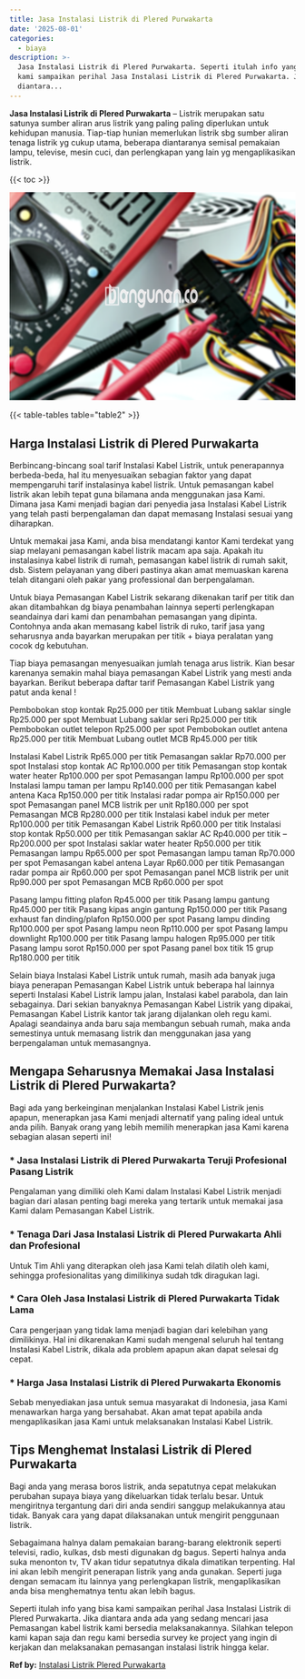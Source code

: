 ```yaml
---
title: Jasa Instalasi Listrik di Plered Purwakarta
date: '2025-08-01'
categories:
  - biaya
description: >-
  Jasa Instalasi Listrik di Plered Purwakarta. Seperti itulah info yang bisa
  kami sampaikan perihal Jasa Instalasi Listrik di Plered Purwakarta. Jika
  diantara...
---
```


**Jasa Instalasi Listrik di Plered Purwakarta** – Listrik merupakan satu satunya sumber aliran arus listrik yang paling paling diperlukan untuk kehidupan manusia. Tiap-tiap hunian memerlukan listrik sbg sumber aliran tenaga listrik yg cukup utama, beberapa diantaranya semisal pemakaian lampu, televise, mesin cuci, dan perlengkapan yang lain yg mengaplikasikan listrik.

{{< toc >}}

![Jasa Instalasi Listrik di Plered Purwakarta](/images/instalasi-listrik-murah39.png)

{{< table-tables table="table2" >}}

## Harga Instalasi Listrik di Plered Purwakarta

Berbincang-bincang soal tarif Instalasi Kabel Listrik, untuk penerapannya berbeda-beda, hal itu menyesuaikan sebagian faktor yang dapat mempengaruhi tarif instalasinya kabel listrik. Untuk pemasangan kabel listrik akan lebih tepat guna bilamana anda menggunakan jasa Kami. Dimana jasa Kami menjadi bagian dari penyedia jasa Instalasi Kabel Listrik yang telah pasti berpengalaman dan dapat memasang Instalasi sesuai yang diharapkan.

Untuk memakai jasa Kami, anda bisa mendatangi kantor Kami terdekat yang siap melayani pemasangan kabel listrik macam apa saja. Apakah itu instalasinya kabel listrik di rumah, pemasangan kabel listrik di rumah sakit, dsb. Sistem pelayanan yang diberi pastinya akan amat memuaskan karena telah ditangani oleh pakar yang professional dan berpengalaman.

Untuk biaya Pemasangan Kabel Listrik sekarang dikenakan tarif per titik dan akan ditambahkan dg biaya penambahan lainnya seperti perlengkapan seandainya dari kami dan penambahan pemasangan yang dipinta. Contohnya anda akan memasang kabel listrik di ruko, tarif jasa yang seharusnya anda bayarkan merupakan per titik + biaya peralatan yang cocok dg kebutuhan.

Tiap biaya pemasangan menyesuaikan jumlah tenaga arus listrik. Kian besar karenanya semakin mahal biaya pemasangan Kabel Listrik yang mesti anda bayarkan. Berikut beberapa daftar tarif Pemasangan Kabel Listrik yang patut anda kenal !

Pembobokan stop kontak Rp25.000 per titik Membuat Lubang saklar single Rp25.000 per spot Membuat Lubang saklar seri Rp25.000 per titik Pembobokan outlet telepon Rp25.000 per spot Pembobokan outlet antena Rp25.000 per titik Membuat Lubang outlet MCB Rp45.000 per titik

Instalasi Kabel Listrik Rp65.000 per titik Pemasangan saklar Rp70.000 per spot Instalasi stop kontak AC Rp100.000 per titik Pemasangan stop kontak water heater Rp100.000 per spot Pemasangan lampu Rp100.000 per spot Instalasi lampu taman per lampu Rp140.000 per titik Pemasangan kabel antena Kaca Rp150.000 per titik Instalasi radar pompa air Rp150.000 per spot Pemasangan panel MCB listrik per unit Rp180.000 per spot Pemasangan MCB Rp280.000 per titik Instalasi kabel induk per meter Rp100.000 per titik Pemasangan Kabel Listrik Rp60.000 per titik Instalasi stop kontak Rp50.000 per titik Pemasangan saklar AC Rp40.000 per titik – Rp200.000 per spot Instalasi saklar water heater Rp50.000 per titik Pemasangan lampu Rp65.000 per spot Pemasangan lampu taman Rp70.000 per spot Pemasangan kabel antena Layar Rp60.000 per titik Pemasangan radar pompa air Rp60.000 per spot Pemasangan panel MCB listrik per unit Rp90.000 per spot Pemasangan MCB Rp60.000 per spot

Pasang lampu fitting plafon Rp45.000 per titik Pasang lampu gantung Rp45.000 per titik Pasang kipas angin gantung Rp150.000 per titik Pasang exhaust fan dinding/plafon Rp150.000 per spot Pasang lampu dinding Rp100.000 per spot Pasang lampu neon Rp110.000 per spot Pasang lampu downlight Rp100.000 per titik Pasang lampu halogen Rp95.000 per titik Pasang lampu sorot Rp150.000 per spot Pasang panel box titik 15 grup Rp180.000 per titik

Selain biaya Instalasi Kabel Listrik untuk rumah, masih ada banyak juga biaya penerapan Pemasangan Kabel Listrik untuk beberapa hal lainnya seperti Instalasi Kabel Listrik lampu jalan, Instalasi kabel parabola, dan lain sebagainya. Dari sekian banyaknya Pemasangan Kabel Listrik yang dipakai, Pemasangan Kabel Listrik kantor tak jarang dijalankan oleh regu kami. Apalagi seandainya anda baru saja membangun sebuah rumah, maka anda semestinya untuk memasang listrik dan menggunakan jasa yang berpengalaman untuk memasangnya.

## Mengapa Seharusnya Memakai Jasa Instalasi Listrik di Plered Purwakarta?

Bagi ada yang berkeinginan menjalankan Instalasi Kabel Listrik jenis apapun, menerapkan jasa Kami menjadi alternatif yang paling ideal untuk anda pilih. Banyak orang yang lebih memilih menerapkan jasa Kami karena sebagian alasan seperti ini!

### \* Jasa Instalasi Listrik di Plered Purwakarta Teruji Profesional Pasang Listrik

Pengalaman yang dimiliki oleh Kami dalam Instalasi Kabel Listrik menjadi bagian dari alasan penting bagi mereka yang tertarik untuk memakai jasa Kami dalam Pemasangan Kabel Listrik.

### \* Tenaga Dari Jasa Instalasi Listrik di Plered Purwakarta Ahli dan Profesional

Untuk Tim Ahli yang diterapkan oleh jasa Kami telah dilatih oleh kami, sehingga profesionalitas yang dimilikinya sudah tdk diragukan lagi.

### \* Cara Oleh Jasa Instalasi Listrik di Plered Purwakarta Tidak Lama

Cara pengerjaan yang tidak lama menjadi bagian dari kelebihan yang dimilikinya. Hal ini dikarenakan Kami sudah mengenal seluruh hal tentang Instalasi Kabel Listrik, dikala ada problem apapun akan dapat selesai dg cepat.

### \* Harga Jasa Instalasi Listrik di Plered Purwakarta Ekonomis

Sebab menyediakan jasa untuk semua masyarakat di Indonesia, jasa Kami menawarkan harga yang bersahabat. Akan amat tepat apabila anda mengaplikasikan jasa Kami untuk melaksanakan Instalasi Kabel Listrik.

## Tips Menghemat Instalasi Listrik di Plered Purwakarta


Bagi anda yang merasa boros listrik, anda sepatutnya cepat melakukan perubahan supaya biaya yang dikeluarkan tidak terlalu besar. Untuk mengiritnya tergantung dari diri anda sendiri sanggup melakukannya atau tidak. Banyak cara yang dapat dilaksanakan untuk mengirit penggunaan listrik.

Sebagaimana halnya dalam pemakaian barang-barang elektronik seperti televisi, radio, kulkas, dsb mesti digunakan dg bagus. Seperti halnya anda suka menonton tv, TV akan tidur sepatutnya dikala dimatikan terpenting. Hal ini akan lebih mengirit penerapan listrik yang anda gunakan. Seperti juga dengan semacam itu lainnya yang perlengkapan listrik, mengaplikasikan anda bisa menghematnya tentu akan lebih bagus.

Seperti itulah info yang bisa kami sampaikan perihal Jasa Instalasi Listrik di Plered Purwakarta. Jika diantara anda ada yang sedang mencari jasa Pemasangan kabel listrik kami bersedia melaksanakannya. Silahkan telepon kami kapan saja dan regu kami bersedia survey ke project yang ingin di kerjakan dan melaksanakan pemasangan instalasi listrik hingga kelar.

**Ref by:** [Instalasi Listrik Plered Purwakarta](https://id.wikipedia.org/wiki/Instalasi)
